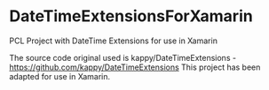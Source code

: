 # DateTimeExtensionsForXamarin
PCL Project with DateTime Extensions for use in Xamarin

The source code original used is kappy/DateTimeExtensions - https://github.com/kappy/DateTimeExtensions
This project has been adapted for use in Xamarin.
